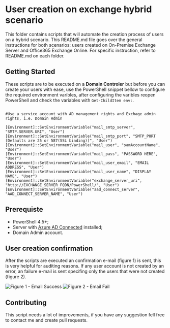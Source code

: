 # User creation on exchange hybrid scenario

This folder contains scripts that will automate the creation process of users on a hybrid scenario. This README.md file goes over
the general instructions for both scenarios: users created on On-Premise Exchange Server and Office365 Exchange Online. 
For specific instruction, refer to README.md on each folder.

## Getting Started

These scripts are to be executed on a **Domain Controler** but before you can create your users with ease, use the PowerShell
snippet bellow to configure the required environment varibles, after configuring the varibles reopen PowerShell and check the variables with
``` Get-ChildItem env: ```.

```

#Use a service account with AD management rights and Exchage admin rights, i.e. Domain Admin

[Environment]::SetEnvironmentVariable("mail_smtp_server", "SMTP.SERVER.URI", "User")
[Environment]::SetEnvironmentVariable("mail_smtp_port", "SMTP_PORT [Defaults are 25 or 587(SSL binding)]", "User")
[Environment]::SetEnvironmentVariable("mail_user", "samAccountName", "User")
[Environment]::SetEnvironmentVariable("mail_pass", "PASSWORD HERE", "User")
[Environment]::SetEnvironmentVariable("mail_user_email", "EMAIL ADDRESS", "User")
[Environment]::SetEnvironmentVariable("mail_user_name", "DISPLAY NAME", "User")
[Environment]::SetEnvironmentVariable("exchange_server_uri", "http://EXCHANGE_SERVER_FQDN/PowerShell/", "User")
[Environment]::SetEnvironmentVariable("aad_connect_server", "AAD_CONNECT_SERVER_NAME", "User")

```

## Prerequiste

* PowerShell 4.5+;
* Server with [Azure AD Connected](https://docs.microsoft.com/en-us/azure/active-directory/hybrid/whatis-hybrid-identity) installed;
* Domain Admin account.

## User creation confirmation

After the scripts are executed an confirmation e-mail (figure 1) is sent, this is very helpful for auditing reasons. If any user account is not created by an error, an failure e-mail is sent specifing only the users that were not created (figure 2).

![Figure 1 - Email Success](/images/email_success.jpg)
![Figure 2 - Email Fail](/images/email_fail.jpg)

## Contributing

This script needs a lot of improvements, if you have any suggestion fell free to contact me and create pull requests.